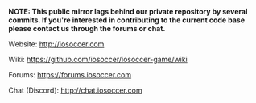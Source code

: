 **NOTE: This public mirror lags behind our private repository by several commits. If you're interested in contributing to the current code base please contact us through the forums or chat.**

Website: http://iosoccer.com

Wiki: https://github.com/iosoccer/iosoccer-game/wiki

Forums: https://forums.iosoccer.com

Chat (Discord): http://chat.iosoccer.com
